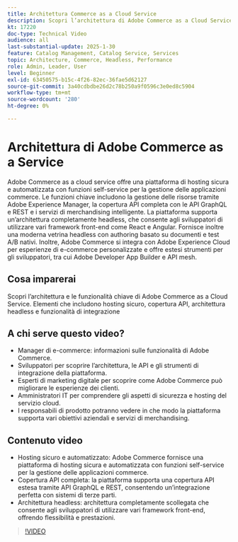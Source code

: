 ```yaml
---
title: Architettura Commerce as a Cloud Service
description: Scopri l’architettura di Adobe Commerce as a Cloud Service e le sue funzioni chiave per soluzioni di e-commerce scalabili, sicure e flessibili.
kt: 17220
doc-type: Technical Video
audience: all
last-substantial-update: 2025-1-30
feature: Catalog Management, Catalog Service, Services
topic: Architecture, Commerce, Headless, Performance
role: Admin, Leader, User
level: Beginner
exl-id: 63450575-b15c-4f26-82ec-36fae5d62127
source-git-commit: 3a40cdbdbe26d2c78b250a9f0596c3e0ed8c5904
workflow-type: tm+mt
source-wordcount: '280'
ht-degree: 0%

---
```


# Architettura di Adobe Commerce as a Service

Adobe Commerce as a cloud service offre una piattaforma di hosting sicura e automatizzata con funzioni self-service per la gestione delle applicazioni commerce. Le funzioni chiave includono la gestione delle risorse tramite Adobe Experience Manager, la copertura API completa con le API GraphQL e REST e i servizi di merchandising intelligente. La piattaforma supporta un’architettura completamente headless, che consente agli sviluppatori di utilizzare vari framework front-end come React e Angular. Fornisce inoltre una moderna vetrina headless con authoring basato su documenti e test A/B nativi. Inoltre, Adobe Commerce si integra con Adobe Experience Cloud per esperienze di e-commerce personalizzate e offre estesi strumenti per gli sviluppatori, tra cui Adobe Developer App Builder e API mesh.

## Cosa imparerai

Scopri l’architettura e le funzionalità chiave di Adobe Commerce as a Cloud Service. Elementi che includono hosting sicuro, copertura API, architettura headless e funzionalità di integrazione

## A chi serve questo video?

* Manager di e-commerce: informazioni sulle funzionalità di Adobe Commerce.
* Sviluppatori per scoprire l’architettura, le API e gli strumenti di integrazione della piattaforma.
* Esperti di marketing digitale per scoprire come Adobe Commerce può migliorare le esperienze dei clienti.
* Amministratori IT per comprendere gli aspetti di sicurezza e hosting del servizio cloud.
* I responsabili di prodotto potranno vedere in che modo la piattaforma supporta vari obiettivi aziendali e servizi di merchandising.

## Contenuto video

* Hosting sicuro e automatizzato: Adobe Commerce fornisce una piattaforma di hosting sicura e automatizzata con funzioni self-service per la gestione delle applicazioni commerce.
* Copertura API completa: la piattaforma supporta una copertura API estesa tramite API GraphQL e REST, consentendo un’integrazione perfetta con sistemi di terze parti.
* Architettura headless: architettura completamente scollegata che consente agli sviluppatori di utilizzare vari framework front-end, offrendo flessibilità e prestazioni.

>[!VIDEO](https://video.tv.adobe.com/v/3443275?learn=on&captions=ita)

